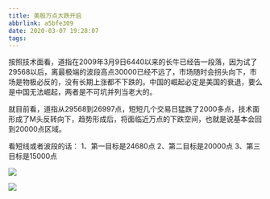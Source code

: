 ```yaml
---
title: 美股万点大跌开启
abbrlink: a5bfe309
date: 2020-03-07 19:28:07
tags:
---
```

按照技术面看，道指在2009年3月9日6440以来的长牛已经告一段落，因为试了29568以后，离最极端的波段高点30000已经不远了，市场随时会拐头向下，市场是物极必反的，没有长期上涨都不下跌的。中国的崛起必定是美国的衰退，要么是中国无法崛起，两者是不可坑并列当老大的。

就目前看，道指从29568到26997点，短短几个交易日猛跌了2000多点，技术面形成了M头反转向下，趋势形成后，将面临近万点的下跌空间，也就是说基本会回到20000点区域。

看短线或者波段的话：
1、第一目标是24680点
2、第二目标是20000点
3、第三目标是15000点

![](2.png)

![](1.png)
